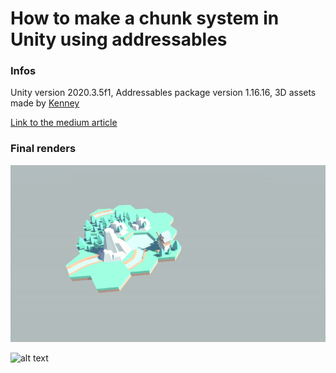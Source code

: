 # How to make a chunk system in Unity using addressables

### Infos

Unity version 2020.3.5f1, Addressables package version 1.16.16, 3D assets made by [Kenney](https://twitter.com/KenneyNL)

[Link to the medium article](https://anthelme-dumont.medium.com/how-to-make-a-chunk-system-in-unity-using-addressables-aff36956c546)

### Final renders

![alt text](https://github.com/Anthelmed/medium-addressables-chunk-system/blob/main/Recordings/scene%20view.gif "Scene view of the chunks loading and unloading")

![alt text](https://github.com/Anthelmed/medium-addressables-chunk-system/blob/main/Recordings/game%20view.gif "Game view of the chunks loading and unloading")
